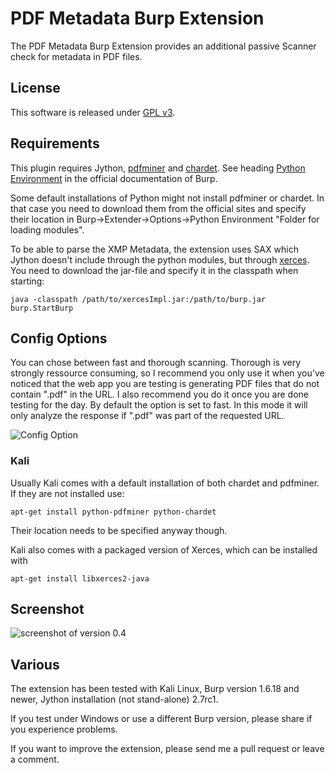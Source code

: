 # PDF Metadata Burp Extension

The PDF Metadata Burp Extension provides an additional passive Scanner check for metadata in PDF files.

## License
This software is released under [GPL v3](https://www.gnu.org/licenses/gpl-3.0.en.html).

## Requirements
This plugin requires Jython, [pdfminer](http://www.unixuser.org/~euske/python/pdfminer/) and [chardet](https://pypi.python.org/pypi/chardet). See heading [Python Environment](http://portswigger.net/burp/help/extender.html) in the official documentation of Burp. 

Some default installations of Python might not install pdfminer or chardet. In that case you need to download them from the official sites and specify their location in Burp->Extender->Options->Python Environment "Folder for loading modules". 

To be able to parse the XMP Metadata, the extension uses SAX which Jython doesn't include through the python modules, but through [xerces](https://xerces.apache.org/). You need to download the jar-file and specify it in the classpath when starting:

    java -classpath /path/to/xercesImpl.jar:/path/to/burp.jar burp.StartBurp

## Config Options
You can chose between fast and thorough scanning. Thorough is very strongly ressource consuming, so I recommend you only use it when you've noticed that the web app you are testing is generating PDF files that do not contain ".pdf" in the URL. I also recommend you do it once you are done testing for the day. By default the option is set to fast. In this mode it will only analyze the response if ".pdf" was part of the requested URL.

![Config Option](https://github.com/luh2/PDFMetadata/blob/master/screenshots/pdf_metadaten_screenshot_config.png)

### Kali
Usually Kali comes with a default installation of both chardet and pdfminer. If they are not installed use:

    apt-get install python-pdfminer python-chardet

Their location needs to be specified anyway though.

Kali also comes with a packaged version of Xerces, which can be installed with

    apt-get install libxerces2-java

## Screenshot
![screenshot of version 0.4](https://github.com/luh2/PDFMetadata/blob/master/screenshots/screenshotv04.png)

## Various
The extension has been tested with Kali Linux, Burp version 1.6.18 and newer, Jython installation (not stand-alone) 2.7rc1.

If you test under Windows or use a different Burp version, please share if you experience problems.

If you want to improve the extension, please send me a pull request or leave a comment.